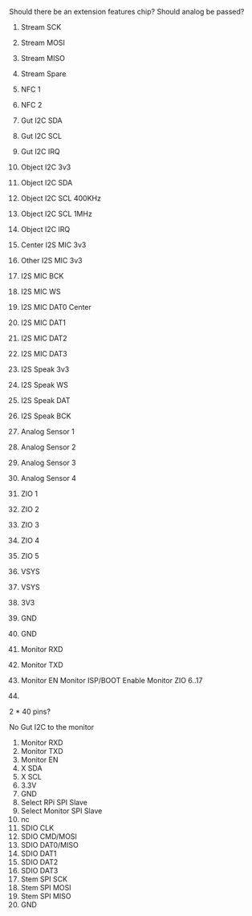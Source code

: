 Should there be an extension features chip?
Should analog be passed?

1. Stream SCK
2. Stream MOSI
3. Stream MISO
4. Stream Spare
5. NFC 1
6. NFC 2
7. Gut I2C SDA
8. Gut I2C SCL
9. Gut I2C IRQ
10. Object I2C 3v3 
11. Object I2C SDA
12. Object I2C SCL 400KHz
13. Object I2C SCL 1MHz
14. Object I2C IRQ
15. Center I2S MIC 3v3
16. Other I2S MIC 3v3
17. I2S MIC BCK
18. I2S MIC WS
19. I2S MIC DAT0 Center
20. I2S MIC DAT1
21. I2S MIC DAT2
22. I2S MIC DAT3
23. I2S Speak 3v3
24. I2S Speak WS
25. I2S Speak DAT
26. I2S Speak BCK
27. Analog Sensor 1
28. Analog Sensor 2
29. Analog Sensor 3
30. Analog Sensor 4

31. ZIO 1
32. ZIO 2
33. ZIO 3
34. ZIO 4
35. ZIO 5
36. VSYS
37. VSYS
38. 3V3
39. GND
40. GND

1. Monitor RXD
2. Monitor TXD
7. Monitor EN
Monitor ISP/BOOT
Enable Monitor
ZIO 6..17



18.

2 * 40 pins?

No Gut I2C to the monitor

1. Monitor RXD
2. Monitor TXD
7. Monitor EN
4. X SDA
5. X SCL
6. 3.3V
7. GND
8. Select RPi SPI Slave
9. Select Monitor SPI Slave
10. nc
11. SDIO CLK
11. SDIO CMD/MOSI
12. SDIO DAT0/MISO
13. SDIO DAT1
14. SDIO DAT2
15. SDIO DAT3
17. Stem SPI SCK
18. Stem SPI MOSI
19. Stem SPI MISO
20. GND

